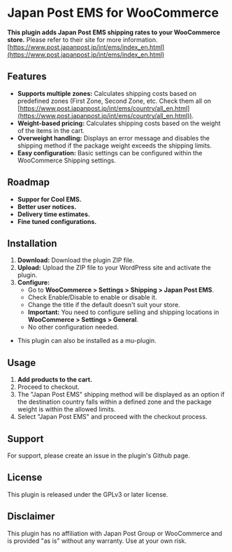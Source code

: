 # Japan Post EMS for WooCommerce

**This plugin adds Japan Post EMS shipping rates to your WooCommerce store.** Please refer to their site for more information. [https://www.post.japanpost.jp/int/ems/index_en.html](https://www.post.japanpost.jp/int/ems/index_en.html)

## Features

* **Supports multiple zones:** Calculates shipping costs based on predefined zones (First Zone, Second Zone, etc. Check them all on [https://www.post.japanpost.jp/int/ems/country/all_en.html](https://www.post.japanpost.jp/int/ems/country/all_en.html)).
* **Weight-based pricing:** Calculates shipping costs based on the weight of the items in the cart.
* **Overweight handling:** Displays an error message and disables the shipping method if the package weight exceeds the shipping limits.
* **Easy configuration:** Basic settings can be configured within the WooCommerce Shipping settings.

## Roadmap

* **Suppor for Cool EMS.**
* **Better user notices.**
* **Delivery time estimates.**
* **Fine tuned configurations.**

## Installation

1. **Download:** Download the plugin ZIP file.
2. **Upload:** Upload the ZIP file to your WordPress site and activate the plugin.
3. **Configure:** 
    * Go to **WooCommerce > Settings > Shipping > Japan Post EMS**.
    * Check Enable/Disable to enable or disable it.
    * Change the title if the default doesn't suit your store.
    * **Important:** You need to configure selling and shipping locations in **WooCommerce > Settings > General**.
    * No other configuration needed.
  
* This plugin can also be installed as a mu-plugin.

## Usage

1. **Add products to the cart.**
2. Proceed to checkout.
3. The "Japan Post EMS" shipping method will be displayed as an option if the destination country falls within a defined zone and the package weight is within the allowed limits.
4. Select "Japan Post EMS" and proceed with the checkout process.

## Support

For support, please create an issue in the plugin's Github page.

## License

This plugin is released under the GPLv3 or later license.

## Disclaimer

This plugin has no affiliation with Japan Post Group or WooCommerce and is provided "as is" without any warranty. Use at your own risk.

